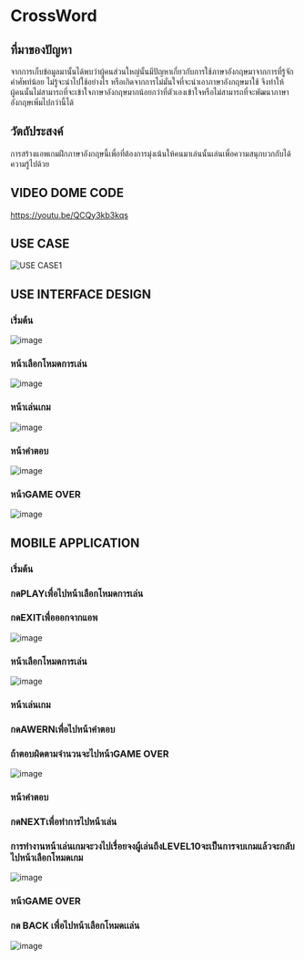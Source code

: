 # CrossWord
## ที่มาของปัญหา
  จากการเก็บข้อมูลมานั้นได้พบว่าผู้คนส่วนใหญ่นั้นมีปัญหาเกี่ยวกับการใช้ภาษาอังกฤษมาจากการที่รู้จักคำศัพท์น้อย ไม่รู้จะนำไปใช้อย่างไร หรือเกิดจากการไม่มั่นใจที่จะนำเอาภาษาอังกฤษมาใช้ จึงทำให้ผู้คนนั้นไม่สามารถที่จะเข้าใจภาษาอังกฤษมากน้อยกว่าที่ตัวเองเข้าใจหรือไม่สามารถที่จะพัฒนาภาษาอังกฤษเพิ่มไปกว่านี้ได้
## วัตถัประสงค์
  การสร้างแอพเกมฝึกภาษาอังกฤษนี้เพื่อที่ต้องการมุ่งเน้นให้คนมาเล่นนั้นเล่นเพื่อความสนุกบวกกับได้ความรู้ไปด้วย
## VIDEO DOME CODE
  https://youtu.be/QCQy3kb3kqs
## USE CASE
  ![USE CASE1](https://user-images.githubusercontent.com/86766147/196917246-3c099b3e-fc49-4b97-b183-6a178e4d3311.jpg)
## USE INTERFACE DESIGN
  ### เริ่มต้น
  ![image](https://user-images.githubusercontent.com/86766147/196938109-d1a58d93-db8d-4232-ad01-966ce5ec6480.png)
  ### หน้าเลือกโหมดการเล่น
   ![image](https://user-images.githubusercontent.com/86766147/196938173-3724d23d-3cbd-4d27-9f73-76e4dc88a3c9.png)
  ### หน้าเล่นเกม
  ![image](https://user-images.githubusercontent.com/86766147/196938338-21db33ad-59b9-43a6-bb5b-9bc52b274907.png)
  ### หน้าคำตอบ
  ![image](https://user-images.githubusercontent.com/86766147/196938700-a29652b2-1547-43ea-9bbf-7d7fd11e7e10.png)
  ### หน้าGAME OVER
  ![image](https://user-images.githubusercontent.com/86766147/196938274-69c7ff6c-b0e7-44e4-9000-12aba1e60427.png)
## MOBILE APPLICATION
  ### เริ่มต้น
  ### กดPLAYเพื่อไปหน้าเลือกโหมดการเล่น
  ### กดEXITเพื่อออกจากแอพ
  ![image](https://user-images.githubusercontent.com/86766147/196938109-d1a58d93-db8d-4232-ad01-966ce5ec6480.png)
  ### หน้าเลือกโหมดการเล่น
  ![image](https://user-images.githubusercontent.com/86766147/196938173-3724d23d-3cbd-4d27-9f73-76e4dc88a3c9.png)
  ### หน้าเล่นเกม
  ### กดAWERNเพื่อไปหน้าคำตอบ
  ### ถ้าตอบผิดตามจำนวนจะไปหน้าGAME OVER
  ![image](https://user-images.githubusercontent.com/86766147/196938338-21db33ad-59b9-43a6-bb5b-9bc52b274907.png)
  ### หน้าคำตอบ
  ### กดNEXTเพื่อทำการไปหน้าเล่น
  ### การทำงานหน้าเล่นเกมจะวงไปเรื่อยจงผู้เล่นถึงLEVEL10จะเป็นการจบเกมแล้วจะกลับไปหน้าเลือกโหมดเกม
  ![image](https://user-images.githubusercontent.com/86766147/196938700-a29652b2-1547-43ea-9bbf-7d7fd11e7e10.png)
  ### หน้าGAME OVER
  ### กด BACK เพื่อไปหน้าเลือกโหมดเเล่น
  ![image](https://user-images.githubusercontent.com/86766147/196938274-69c7ff6c-b0e7-44e4-9000-12aba1e60427.png)
